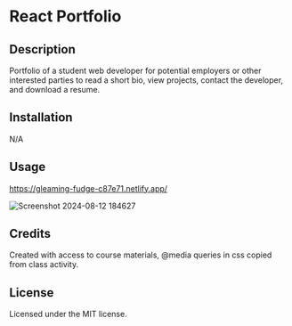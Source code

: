 # React Portfolio

## Description

Portfolio of a student web developer for potential employers or other interested parties to read a short bio, view projects, contact the developer, and download a resume. 


## Installation

N/A

## Usage
https://gleaming-fudge-c87e71.netlify.app/

![Screenshot 2024-08-12 184627](https://github.com/user-attachments/assets/10bf9c3f-adb1-471c-9610-0cdc3c2411d9)



## Credits

Created with access to course materials, @media queries in css copied from class activity.

## License

Licensed under the MIT license.
